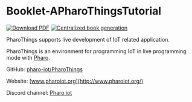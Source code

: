 # Booklet-APharoThingsTutorial

[![Download PDF](https://img.shields.io/badge/Download-PDF-9cf.svg)](https://github.com/SquareBracketAssociates/Booklet-APharoThingsTutorial/releases/download/latest/PharoThings-wip.pdf)
[![Centralized book generation](https://github.com/SquareBracketAssociates/Booklet-APharoThingsTutorial/actions/workflows/main.yml/badge.svg)](https://github.com/SquareBracketAssociates/Booklet-APharoThingsTutorial/actions/workflows/main.yml)

PharoThings supports live development of IoT related application.


PharoThings is an environment for programming IoT in live programming mode with [Pharo](http://www.pharo.org).

GitHub: [pharo-iot/PharoThings](https://github.com/pharo-iot/PharoThings)

Website: [www.pharoiot.org](http://www.pharoiot.org/)

Discord channel: [Pharo iot](https://discord.com/channels/223421264751099906/400217588531200001)
